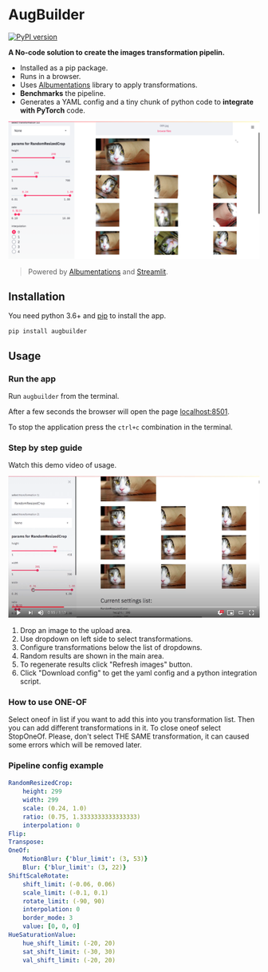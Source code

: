 # AugBuilder

[![PyPI version](https://badge.fury.io/py/augbuilder.svg)](https://badge.fury.io/py/augbuilder)

**A No-code solution to create the images transformation pipelin.**

- Installed as a pip package.
- Runs in a browser.
- Uses [Albumentations](https://albumentations.ai/) library to apply transformations.
- **Benchmarks** the pipeline.
- Generates a YAML config and a tiny chunk of python code to **integrate with PyTorch** code.

![Interface image](https://raw.githubusercontent.com/7bits/augbuilder/master/docs/images/screenshot_1.png)

> Powered by [Albumentations](https://albumentations.ai/) and [Streamlit](https://streamlit.io/).

## Installation

You need python 3.6+ and [pip](https://pip.pypa.io/en/stable/installing/) to install the app.

```shell
pip install augbuilder
```

## Usage

### Run the app

Run `augbuilder` from the terminal.

After a few seconds the browser will open the page [localhost:8501](http://localhost:8501).

To stop the application press the `ctrl+c` combination in the terminal.

### Step by step guide

Watch this demo video of usage.

[![youtube video](https://raw.githubusercontent.com/7bits/augbuilder/master/docs/images/video_preview.png)](https://youtu.be/SVppY2Kobm0)

1. Drop an image to the upload area.
2. Use dropdown on left side to select transformations.
3. Configure transformations below the list of dropdowns.
4. Random results are shown in the main area.
5. To regenerate results click "Refresh images" button.
6. Click "Download config" to get the yaml config and a python integration script.

### How to use ONE-OF

Select oneof in list if you want to add this into you transformation list.
Then you can add different transformations in it.
To close oneof select StopOneOf.
Please, don't select THE SAME transformation, it can caused some errors which will be removed later.

### Pipeline config example

```yaml
RandomResizedCrop:
    height: 299
    width: 299
    scale: (0.24, 1.0)
    ratio: (0.75, 1.3333333333333333)
    interpolation: 0
Flip:
Transpose:
OneOf:
    MotionBlur: {'blur_limit': (3, 53)}
    Blur: {'blur_limit': (3, 22)}
ShiftScaleRotate:
    shift_limit: (-0.06, 0.06)
    scale_limit: (-0.1, 0.1)
    rotate_limit: (-90, 90)
    interpolation: 0
    border_mode: 3
    value: [0, 0, 0]
HueSaturationValue:
    hue_shift_limit: (-20, 20)
    sat_shift_limit: (-30, 30)
    val_shift_limit: (-20, 20)
```
